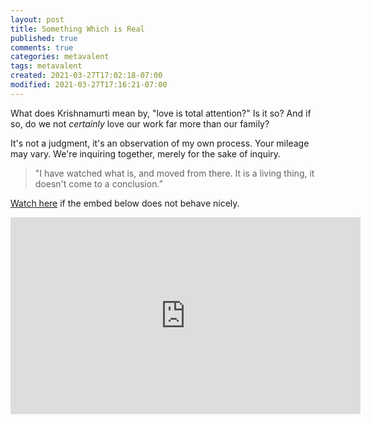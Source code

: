 ```yaml
---
layout: post
title: Something Which is Real
published: true
comments: true
categories: metavalent
tags: metavalent
created: 2021-03-27T17:02:18-07:00
modified: 2021-03-27T17:16:21-07:00
---
```


What does Krishnamurti mean by, "love is total attention?" Is it so? And if so, do we not *certainly* love our work far more than our family? 

It's not a judgment, it's an observation of my own process. Your mileage may vary. We're inquiring together, merely for the sake of inquiry.

> "I have watched what is, and moved from there. It is a living thing, it doesn't come to a conclusion.”

[Watch here](https://youtu.be/yxTq4grQXZc5) if the embed below does not behave nicely. 

<div class="embed-container"><iframe width="560" height="315" src="https://youtu.be/yxTq4grQXZc" title="YouTube video player" frameborder="0" allow="accelerometer; autoplay; clipboard-write; encrypted-media; gyroscope; picture-in-picture" allowfullscreen></iframe></div>

